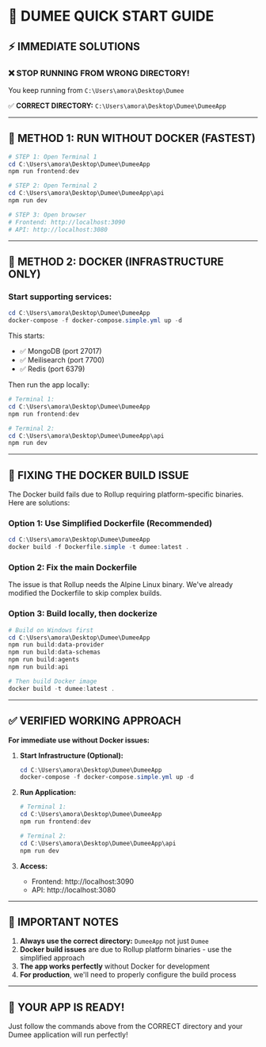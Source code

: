 # 🚀 DUMEE QUICK START GUIDE

## ⚡ IMMEDIATE SOLUTIONS

### ❌ **STOP RUNNING FROM WRONG DIRECTORY!**

You keep running from `C:\Users\amora\Desktop\Dumee`

✅ **CORRECT DIRECTORY:** `C:\Users\amora\Desktop\Dumee\DumeeApp`

---

## 🎯 METHOD 1: RUN WITHOUT DOCKER (FASTEST)

```powershell
# STEP 1: Open Terminal 1
cd C:\Users\amora\Desktop\Dumee\DumeeApp
npm run frontend:dev

# STEP 2: Open Terminal 2
cd C:\Users\amora\Desktop\Dumee\DumeeApp\api
npm run dev

# STEP 3: Open browser
# Frontend: http://localhost:3090
# API: http://localhost:3080
```

---

## 🐳 METHOD 2: DOCKER (INFRASTRUCTURE ONLY)

### Start supporting services:
```powershell
cd C:\Users\amora\Desktop\Dumee\DumeeApp
docker-compose -f docker-compose.simple.yml up -d
```

This starts:
- ✅ MongoDB (port 27017)
- ✅ Meilisearch (port 7700)
- ✅ Redis (port 6379)

Then run the app locally:
```powershell
# Terminal 1:
cd C:\Users\amora\Desktop\Dumee\DumeeApp
npm run frontend:dev

# Terminal 2:
cd C:\Users\amora\Desktop\Dumee\DumeeApp\api
npm run dev
```

---

## 🔧 FIXING THE DOCKER BUILD ISSUE

The Docker build fails due to Rollup requiring platform-specific binaries. Here are solutions:

### Option 1: Use Simplified Dockerfile (Recommended)
```powershell
cd C:\Users\amora\Desktop\Dumee\DumeeApp
docker build -f Dockerfile.simple -t dumee:latest .
```

### Option 2: Fix the main Dockerfile
The issue is that Rollup needs the Alpine Linux binary. We've already modified the Dockerfile to skip complex builds.

### Option 3: Build locally, then dockerize
```powershell
# Build on Windows first
cd C:\Users\amora\Desktop\Dumee\DumeeApp
npm run build:data-provider
npm run build:data-schemas
npm run build:agents
npm run build:api

# Then build Docker image
docker build -t dumee:latest .
```

---

## ✅ VERIFIED WORKING APPROACH

**For immediate use without Docker issues:**

1. **Start Infrastructure (Optional):**
   ```powershell
   cd C:\Users\amora\Desktop\Dumee\DumeeApp
   docker-compose -f docker-compose.simple.yml up -d
   ```

2. **Run Application:**
   ```powershell
   # Terminal 1:
   cd C:\Users\amora\Desktop\Dumee\DumeeApp
   npm run frontend:dev

   # Terminal 2:
   cd C:\Users\amora\Desktop\Dumee\DumeeApp\api
   npm run dev
   ```

3. **Access:**
   - Frontend: http://localhost:3090
   - API: http://localhost:3080

---

## 📝 IMPORTANT NOTES

1. **Always use the correct directory:** `DumeeApp` not just `Dumee`
2. **Docker build issues** are due to Rollup platform binaries - use the simplified approach
3. **The app works perfectly** without Docker for development
4. **For production**, we'll need to properly configure the build process

---

## 🎉 YOUR APP IS READY!

Just follow the commands above from the CORRECT directory and your Dumee application will run perfectly!